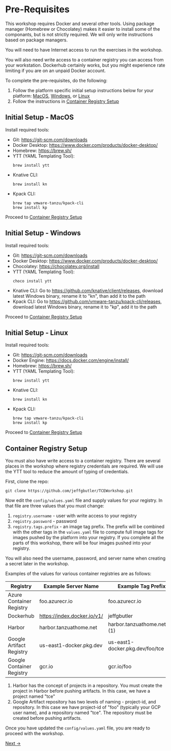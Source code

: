 # Pre-Requisites

This workshop requires Docker and several other tools. Using package manager (Homebrew or Chocolatey) makes it
easier to install some of the componants, but is not strictly required. We will only write instructions based on
package managers.

You will need to have Internet access to run the exercises in the workshop.

You will also need write access to a container registry you can access from your workstation. Dockerhub certainly works, but
you might experience rate limiting if you are on an unpaid Docker account.

To complete the pre-requisites, do the following:

1. Follow the platform specific initial setup instructions below for your platform:
   [MacOS](#initial-setup---macos), [Windows](#initial-setup---windows), or [Linux](#initial-setup---linux)
2. Follow the instructions in [Container Registry Setup](#container-registry-setup)

## Initial Setup - MacOS
Install required tools:

- Git: https://git-scm.com/downloads
- Docker Desktop: https://www.docker.com/products/docker-desktop/
- Homebrew: https://brew.sh/
- YTT (YAML Templating Tool):
   ```shell
   brew install ytt
   ```
- Knative CLI:
   ```shell
   brew install kn
   ```
- Kpack CLI:
   ```shell
   brew tap vmware-tanzu/kpack-cli
   brew install kp
   ```

Proceed to [Container Registry Setup](#container-registry-setup)

## Initial Setup - Windows
Install required tools:

- Git: https://git-scm.com/downloads
- Docker Desktop: https://www.docker.com/products/docker-desktop/
- Chocolatey: https://chocolatey.org/install
- YTT (YAML Templating Tool):
   ```shell
   choco install ytt
   ```
- Knative CLI: Go to https://github.com/knative/client/releases, download latest Windows binary, rename it to "kn", than add it to the path
- Kpack CLI: Go to https://github.com/vmware-tanzu/kpack-cli/releases, download latest Windows binary, rename it to "kp", add it to the path

Proceed to [Container Registry Setup](#container-registry-setup)

## Initial Setup - Linux
Install required tools:

- Git: https://git-scm.com/downloads
- Docker Engine: https://docs.docker.com/engine/install/
- Homebrew: https://brew.sh/
- YTT (YAML Templating Tool):
   ```shell
   brew install ytt
   ```
- Knative CLI:
   ```shell
   brew install kn
   ```
- Kpack CLI:
   ```shell
   brew tap vmware-tanzu/kpack-cli
   brew install kp
   ```

Proceed to [Container Registry Setup](#container-registry-setup)

## Container Registry Setup

You must also have write access to a container registry. There are several places in the workshop where registry credentials
are required. We will use the YTT tool to reduce the amount of typing of credentials.

First, clone the repo:

```shell
git clone https://github.com/jeffgbutler/TCEWorkshop.git
```

Now edit the `config/values.yaml` file and supply values for your registry. In that file are three
values that you must change:

1. `registry.username` - user with write access to your registry
2. `registry.password` - password
3. `registry.tags.prefix` - an image tag prefix. The prefix will be combined with the other tags in the `values.yaml` file
    to compute full image tags for images pushed by the platform into your registry. If you complete all the parts of this
    workshop, there will be four images pushed into your registry.

You will also need the username, password, and server name when creating a secret later in the workshop.

Examples of the values for various container registries are as follows:

| Registry                  | Example Server Name         | Example Tag Prefix                  |
|---------------------------|-----------------------------|-------------------------------------|
| Azure Container Registry  | foo.azurecr.io              | foo.azurecr.io                      |
| Dockerhub                 | https://index.docker.io/v1/ | jeffgbutler                         |
| Harbor                    | harbor.tanzuathome.net      | harbor.tanzuathome.net/tce (1)      |
| Google Artifact Registry  | us-east1-docker.pkg.dev     | us-east1-docker.pkg.dev/foo/tce (2) |
| Google Container Registry | gcr.io                      | gcr.io/foo                          |

1. Harbor has the concept of projects in a repository. You must create the project in Harbor before pushing artifacts.
   In this case, we have a project named "tce"
2. Google Artifact repository has two levels of naming - project-id, and repository. In this case we have project-id
   of "foo" (typically your GCP user name), and a repository named "tce". The repository must be created before pushing
   artifacts.

Once you have updated the `config/values.yaml` file, you are ready to proceed with the workshop.

[Next -&gt;](01-Install.md)
